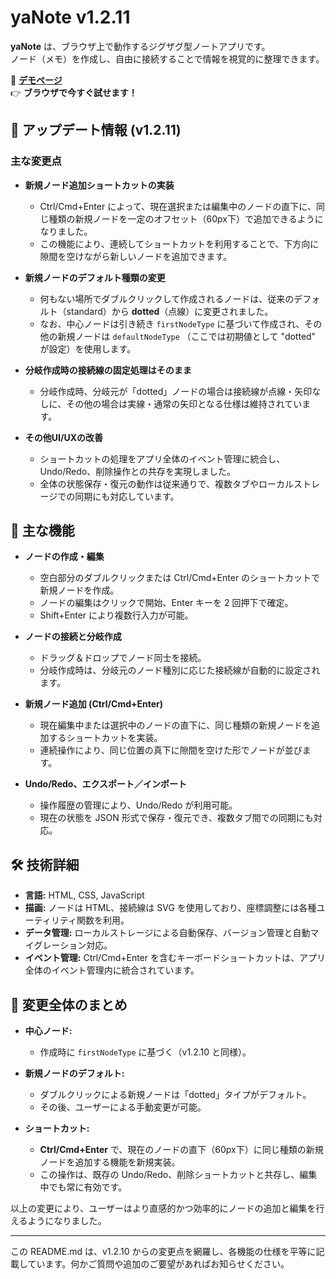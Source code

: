 # yaNote v1.2.11

**yaNote** は、ブラウザ上で動作するジグザグ型ノートアプリです。  
ノード（メモ）を作成し、自由に接続することで情報を視覚的に整理できます。

📌 **[デモページ](https://co-meeting.github.io/yaNote/)**  
👉 **ブラウザで今すぐ試せます！**

## 🚀 アップデート情報 (v1.2.11)

### 主な変更点
- **新規ノード追加ショートカットの実装**  
  - Ctrl/Cmd+Enter によって、現在選択または編集中のノードの直下に、同じ種類の新規ノードを一定のオフセット（60px下）で追加できるようになりました。  
  - この機能により、連続してショートカットを利用することで、下方向に隙間を空けながら新しいノードを追加できます。

- **新規ノードのデフォルト種類の変更**  
  - 何もない場所でダブルクリックして作成されるノードは、従来のデフォルト（standard）から **dotted**（点線）に変更されました。  
  - なお、中心ノードは引き続き `firstNodeType` に基づいて作成され、その他の新規ノードは `defaultNodeType` （ここでは初期値として "dotted" が設定）を使用します。

- **分岐作成時の接続線の固定処理はそのまま**  
  - 分岐作成時、分岐元が「dotted」ノードの場合は接続線が点線・矢印なしに、その他の場合は実線・通常の矢印となる仕様は維持されています。

- **その他UI/UXの改善**  
  - ショートカットの処理をアプリ全体のイベント管理に統合し、Undo/Redo、削除操作との共存を実現しました。  
  - 全体の状態保存・復元の動作は従来通りで、複数タブやローカルストレージでの同期にも対応しています。

## 📌 主な機能

- **ノードの作成・編集**  
  - 空白部分のダブルクリックまたは Ctrl/Cmd+Enter のショートカットで新規ノードを作成。  
  - ノードの編集はクリックで開始、Enter キーを 2 回押下で確定。  
  - Shift+Enter により複数行入力が可能。

- **ノードの接続と分岐作成**  
  - ドラッグ＆ドロップでノード同士を接続。  
  - 分岐作成時は、分岐元のノード種別に応じた接続線が自動的に設定されます。

- **新規ノード追加 (Ctrl/Cmd+Enter)**  
  - 現在編集中または選択中のノードの直下に、同じ種類の新規ノードを追加するショートカットを実装。  
  - 連続操作により、同じ位置の真下に隙間を空けた形でノードが並びます。

- **Undo/Redo、エクスポート／インポート**  
  - 操作履歴の管理により、Undo/Redo が利用可能。  
  - 現在の状態を JSON 形式で保存・復元でき、複数タブ間での同期にも対応。

## 🛠 技術詳細

- **言語:** HTML, CSS, JavaScript  
- **描画:** ノードは HTML、接続線は SVG を使用しており、座標調整には各種ユーティリティ関数を利用。  
- **データ管理:** ローカルストレージによる自動保存、バージョン管理と自動マイグレーション対応。  
- **イベント管理:** Ctrl/Cmd+Enter を含むキーボードショートカットは、アプリ全体のイベント管理内に統合されています。

## 📜 変更全体のまとめ

- **中心ノード:**  
  - 作成時に `firstNodeType` に基づく（v1.2.10 と同様）。

- **新規ノードのデフォルト:**  
  - ダブルクリックによる新規ノードは「dotted」タイプがデフォルト。  
  - その後、ユーザーによる手動変更が可能。

- **ショートカット:**  
  - **Ctrl/Cmd+Enter** で、現在のノードの直下（60px下）に同じ種類の新規ノードを追加する機能を新規実装。  
  - この操作は、既存の Undo/Redo、削除ショートカットと共存し、編集中でも常に有効です。

以上の変更により、ユーザーはより直感的かつ効率的にノードの追加と編集を行えるようになりました。

---

この README.md は、v1.2.10 からの変更点を網羅し、各機能の仕様を平等に記載しています。何かご質問や追加のご要望があればお知らせください。